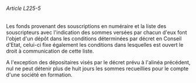 ###### Article L225-5

Les fonds provenant des souscriptions en numéraire et la liste des souscripteurs avec l'indication des sommes versées par chacun d'eux font l'objet d'un dépôt dans les conditions déterminées par décret en Conseil d'Etat, celui-ci fixe également les conditions dans lesquelles est ouvert le droit à communication de cette liste.

A l'exception des dépositaires visés par le décret prévu à l'alinéa précédent, nul ne peut détenir plus de huit jours les sommes recueillies pour le compte d'une société en formation.

